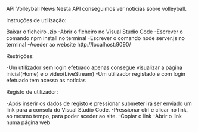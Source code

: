 ﻿API Volleyball News
Nesta API conseguimos ver notícias sobre volleyball.

Instruções de utilização:

Baixar o ficheiro .zip
-Abrir o ficheiro no Visual Studio Code
-Escrever o comando npm install no terminal
-Escrever o comando node server.js no terminal
-Aceder ao website http://localhost:9090/


Restrições:

-Um utilizador sem login efetuado apenas consegue visualizar a página inicial(Home) e o video(LiveStream)
-Um utilizador registado e com login efetuado tem acesso as notícias


Registo de utilizador:

-Após inserir os dados de registo e pressionar submeter irá ser enviado um link para a consola do Visual Studio Code.
-Pressionar ctrl e clicar no link, ao mesmo tempo, para poder aceder ao site.
-Copiar o link
-Abrir o link numa página web
